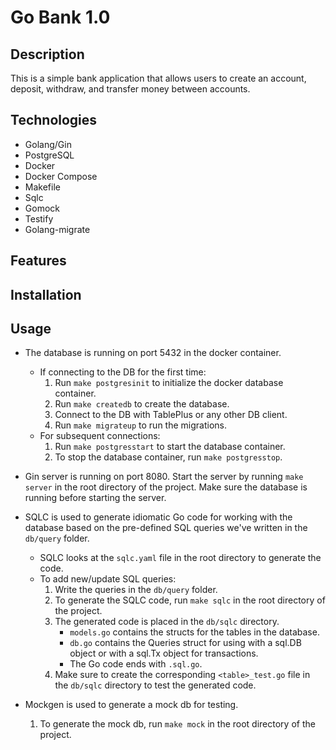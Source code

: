 # Go Bank 1.0

## Description

This is a simple bank application that allows users to create an account, deposit, withdraw, and transfer money between accounts.

## Technologies

- Golang/Gin
- PostgreSQL
- Docker
- Docker Compose
- Makefile
- Sqlc
- Gomock
- Testify
- Golang-migrate

## Features

## Installation

<!-- 1. Clone the repository
2. Run `make compose-up` to start the application
3. Run `make compose-down` to stop the application
4. Run `make compose-logs` to view the logs of the application
5. Run `make compose-psql` to connect to the database
6. Run `make compose-test` to run the tests
7. Run `make compose-migrate-up` to run the migrations
8. Run `make compose-migrate-down` to rollback the migrations -->

## Usage

- The database is running on port 5432 in the docker container.

     - If connecting to the DB for the first time:
          1. Run `make postgresinit` to initialize the docker database container.
          2. Run `make createdb` to create the database.
          3. Connect to the DB with TablePlus or any other DB client.
          4. Run `make migrateup` to run the migrations.
     - For subsequent connections:
          1. Run `make postgresstart` to start the database container.
          2. To stop the database container, run `make postgresstop`.

- Gin server is running on port 8080. Start the server by running `make server` in the root directory of the project. Make sure the database is running before starting the server.

- SQLC is used to generate idiomatic Go code for working with the database based on the pre-defined SQL queries we've written in the `db/query` folder.

     - SQLC looks at the `sqlc.yaml` file in the root directory to generate the code.
     - To add new/update SQL queries:
          1. Write the queries in the `db/query` folder.
          2. To generate the SQLC code, run `make sqlc` in the root directory of the project.
          3. The generated code is placed in the `db/sqlc` directory.
                - `models.go` contains the structs for the tables in the database.
                - `db.go` contains the Queries struct for using with a sql.DB object or with a sql.Tx object for transactions.
                - The Go code ends with `.sql.go`.
          4. Make sure to create the corresponding `<table>_test.go` file in the `db/sqlc` directory to test the generated code.

- Mockgen is used to generate a mock db for testing.
     1. To generate the mock db, run `make mock` in the root directory of the project.
